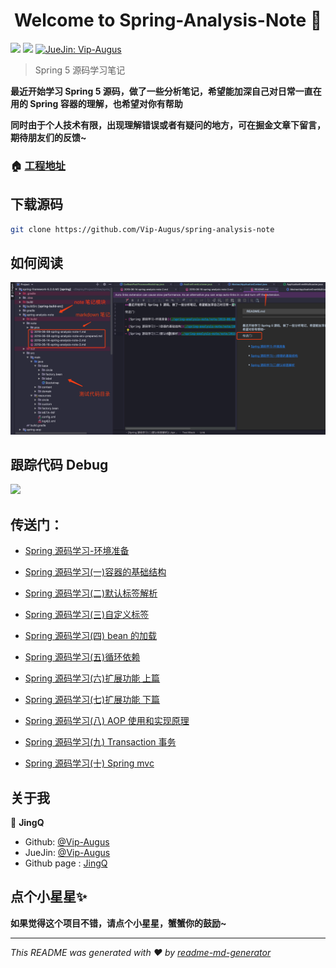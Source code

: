 <h1 align="center">Welcome to Spring-Analysis-Note 👋</h1>
<p>
  <img src="https://img.shields.io/badge/version-1.0.0-blue.svg?cacheSeconds=2592000" />
  <img src="https://img.shields.io/badge/Spring-Spring5.0-Blue.svg?cacheSeconds=2592000"/>
  <a href="https://juejin.im/user/58782b471b69e6005823ab38">
    <img alt="JueJin: Vip-Augus" src="https://b-gold-cdn.xitu.io/v3/static/img/logo.a7995ad.svg" target="_blank" height="25" width="60" />
  </a>
</p>

> Spring 5 源码学习笔记

**最近开始学习 Spring 5 源码，做了一些分析笔记，希望能加深自己对日常一直在用的 Spring 容器的理解，也希望对你有帮助**

**同时由于个人技术有限，出现理解错误或者有疑问的地方，可在掘金文章下留言，期待朋友们的反馈~**


### 🏠 [工程地址](https://github.com/Vip-Augus/spring-analysis-note)

## 下载源码

```sh
git clone https://github.com/Vip-Augus/spring-analysis-note
```

## 如何阅读

![](spring-analysis-note/note/pics/spring_analysis_note.png)

## 跟踪代码 Debug

![](spring-analysis-note/note/pics/spring5/circle_reference_debug.gif)

## 传送门：

- [Spring 源码学习-环境准备](./spring-analysis-note/note/2019-06-08-spring-analysis-note-env-prepared.md)

- [Spring 源码学习(一)容器的基础结构](./spring-analysis-note/note/2019-06-08-spring-analysis-note-1.md)

- [Spring 源码学习(二)默认标签解析](./spring-analysis-note/note/2019-06-14-spring-analysis-note-2.md)

- [Spring 源码学习(三)自定义标签](./spring-analysis-note/note/2019-06-16-spring-analysis-note-3.md)

- [Spring 源码学习(四) bean 的加载](./spring-analysis-note/note/2019-06-19-spring-analysis-note-4.md)

- [Spring 源码学习(五)循环依赖](./spring-analysis-note/note/2019-06-21-spring-analysis-note-5.md)

- [Spring 源码学习(六)扩展功能 上篇](./spring-analysis-note/note/2019-06-25-spring-analysis-note-6.md)

- [Spring 源码学习(七)扩展功能 下篇](./spring-analysis-note/note/2019-06-30-spring-analysis-note-7.md)

- [Spring 源码学习(八) AOP 使用和实现原理](./spring-analysis-note/note/2019-07-17-spring-analysis-note-8.md)

- [Spring 源码学习(九) Transaction 事务](./spring-analysis-note/note/2019-07-18-spring-analysis-note-9.md)

- [Spring 源码学习(十) Spring mvc](./spring-analysis-note/note/2019-07-21-spring-analysis-note-10.md)



## 关于我

👤 **JingQ**

* Github: [@Vip-Augus](https://github.com/Vip-Augus)
* JueJin: [@Vip-Augus](https://juejin.im/user/58782b471b69e6005823ab38)
* Github page : [JingQ](http://vip-augus.github.io)

## 点个小星星✨

**如果觉得这个项目不错，请点个小星星，蟹蟹你的鼓励~**

***
_This README was generated with ❤️ by [readme-md-generator](https://github.com/kefranabg/readme-md-generator)_
